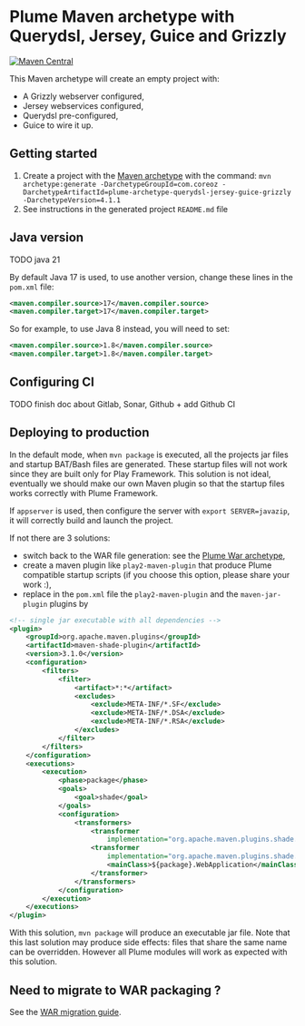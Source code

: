 Plume Maven archetype with Querydsl, Jersey, Guice and Grizzly
==============================================================

[![Maven Central](https://maven-badges.herokuapp.com/maven-central/com.coreoz/plume-archetype-querydsl-jersey-guice-grizzly/badge.svg)](https://maven-badges.herokuapp.com/maven-central/com.coreoz/plume-archetype-querydsl-jersey-guice-grizzly)

This Maven archetype will create an empty project with:
- A Grizzly webserver configured,
- Jersey webservices configured,
- Querydsl pre-configured,
- Guice to wire it up.

Getting started
---------------
1. Create a project with the
[Maven archetype](https://maven.apache.org/guides/introduction/introduction-to-archetypes.html) with the command:
`mvn archetype:generate -DarchetypeGroupId=com.coreoz -DarchetypeArtifactId=plume-archetype-querydsl-jersey-guice-grizzly -DarchetypeVersion=4.1.1`
2. See instructions in the generated project `README.md` file

Java version
------------
TODO java 21

By default Java 17 is used, to use another version, change these lines in the `pom.xml` file:
```xml
<maven.compiler.source>17</maven.compiler.source>
<maven.compiler.target>17</maven.compiler.target>
```

So for example, to use Java 8 instead, you will need to set:
```xml
<maven.compiler.source>1.8</maven.compiler.source>
<maven.compiler.target>1.8</maven.compiler.target>
```

Configuring CI
--------------
TODO finish doc about Gitlab, Sonar, Github + add Github CI

Deploying to production
-----------------------
In the default mode, when `mvn package` is executed, all the projects jar files and startup BAT/Bash files are generated.
These startup files will not work since they are built only for Play Framework.
This solution is not ideal, eventually we should make our own Maven plugin
so that the startup files works correctly with Plume Framework.

If `appserver` is used, then configure the server with `export SERVER=javazip`,
it will correctly build and launch the project.

If not there are 3 solutions:
- switch back to the WAR file generation: see the [Plume War archetype](https://github.com/Coreoz/Plume-archetypes/tree/master/plume-archetype-querydsl-jersey-guice),
- create a maven plugin like `play2-maven-plugin` that produce Plume compatible startup scripts (if you choose this option, please share your work :),
- replace in the `pom.xml` file the `play2-maven-plugin` and the `maven-jar-plugin` plugins by
```xml
<!-- single jar executable with all dependencies -->
<plugin>
	<groupId>org.apache.maven.plugins</groupId>
	<artifactId>maven-shade-plugin</artifactId>
	<version>3.1.0</version>
	<configuration>
		<filters>
			<filter>
				<artifact>*:*</artifact>
				<excludes>
					<exclude>META-INF/*.SF</exclude>
					<exclude>META-INF/*.DSA</exclude>
					<exclude>META-INF/*.RSA</exclude>
				</excludes>
			</filter>
		</filters>
	</configuration>
	<executions>
		<execution>
			<phase>package</phase>
			<goals>
				<goal>shade</goal>
			</goals>
			<configuration>
				<transformers>
					<transformer
						implementation="org.apache.maven.plugins.shade.resource.ServicesResourceTransformer" />
					<transformer
						implementation="org.apache.maven.plugins.shade.resource.ManifestResourceTransformer">
						<mainClass>${package}.WebApplication</mainClass>
					</transformer>
				</transformers>
			</configuration>
		</execution>
	</executions>
</plugin>
```
With this solution, `mvn package` will produce an executable jar file.
Note that this last solution may produce side effects: files that share the same name can be overridden.
However all Plume modules will work as expected with this solution.

Need to migrate to WAR packaging ?
----------------------------------
See the [WAR migration guide](../plume-archetype-querydsl-jersey-guice).
